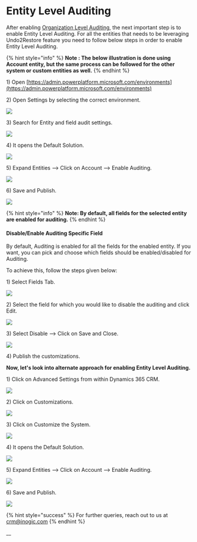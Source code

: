 # Entity Level Auditing

After enabling [Organization Level Auditing](https://docs.inogic.com/click2undo/prerequisities/organization-level-auditing), the next important step is to enable Entity Level Auditing. For all the entities that needs to be leveraging Undo2Restore feature you need to follow below steps in order to enable Entity Level Auditing.&#x20;

{% hint style="info" %}
**Note : The below illustration is done using Account entity, but the same process can be followed for the other system or custom entities as well.**
{% endhint %}

1\) Open [https://admin.powerplatform.microsoft.com/environments](https://admin.powerplatform.microsoft.com/environments)

2\) Open Settings by selecting the correct environment.

![](<../../.gitbook/assets/image (150).png>)

3\) Search for Entity and field audit settings.

![](<../../.gitbook/assets/image (195).png>)

4\) It opens the Default Solution.

&#x20;

![](<../../.gitbook/assets/image (7).png>)

5\) Expand Entities --> Click on Account --> Enable Auditing.

![](<../../.gitbook/assets/image (205).png>)

6\) Save and Publish.

![](<../../.gitbook/assets/image (46).png>)

{% hint style="info" %}
**Note: By default, all fields for the selected entity are enabled for auditing.**
{% endhint %}

#### Disable/Enable Auditing Specific Field&#x20;

By default, Auditing is enabled for all the fields for the enabled entity. If you want, you can pick and choose which fields should be enabled/disabled for Auditing.&#x20;

To achieve this, follow the steps given below:

1\) Select Fields Tab.

![](<../../.gitbook/assets/image (158).png>)

2\) Select the field for which you would like to disable the auditing and click Edit.

![](<../../.gitbook/assets/image (27).png>)

3\) Select Disable --> Click on Save and Close.

![](<../../.gitbook/assets/image (102).png>)

4\) Publish the customizations.

**Now, let's look into alternate approach for enabling Entity Level Auditing.**

1\) Click on Advanced Settings from within Dynamics 365 CRM.

![](<../../.gitbook/assets/image (175).png>)

2\) Click on Customizations.

![](<../../.gitbook/assets/image (132).png>)

3\) Click on Customize the System.

![](<../../.gitbook/assets/image (97).png>)

4\) It opens the Default Solution.

![](<../../.gitbook/assets/image (26).png>)

5\) Expand Entities --> Click on Account --> Enable Auditing.

![](<../../.gitbook/assets/image (82).png>)

6\) Save and Publish.

![](<../../.gitbook/assets/image (197).png>)

{% hint style="success" %}
For further queries, reach out to us at [crm@inogic.com](mailto:crm@inogic.com)
{% endhint %}

__
